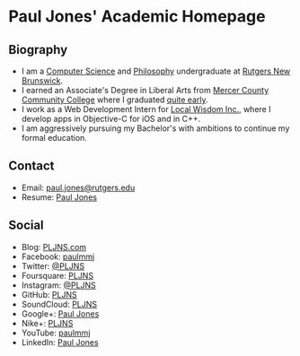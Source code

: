 Paul Jones' Academic Homepage
=============================

Biography
---------

-   I am a [Computer Science](http://cs.rutgers.edu) and
    [Philosophy](http://philosophy.rutgers.edu) undergraduate at
    [Rutgers New Brunswick](http://nb.rutgers.edu).
-   I earned an Associate's Degree in Liberal Arts from [Mercer County
    Community College](http://mccc.edu) where I graduated [quite
    early](http://www.mccc.edu/~humphrew/whatsnew/alumpauljones.htm).
-   I work as a Web Development Intern for 
    [Local Wisdom Inc.](http://www.localwisdom.com),
    where I develop apps in Objective-C for iOS and in C++.
-   I am aggressively pursuing my Bachelor's with ambitions to
    continue my formal education.

Contact
-------

-   Email:
    <a href="mailto:paul.jones@rutgers.edu">paul.jones@rutgers.edu</a>
-   Resume: [Paul Jones](./media/paul_jones_resume.pdf)

Social
------

-   Blog: [PLJNS.com](http://www.pljns.com)
-   Facebook: [paulmmj](https://www.facebook.com/paulmmj)
-   Twitter: [@PLJNS](https://twitter.com/PLJNS)
-   Foursquare: [PLJNS](https://foursquare.com/pljns)
-   Instagram: [@PLJNS](http://instagram.com/pljns)
-   GitHub: [PLJNS](https://github.com/PLJNS)
-   SoundCloud: [PLJNS](https://soundcloud.com/pljns)
-   Google+: [Paul Jones](https://plus.google.com/u/0/114499420749031467460/posts)
-   Nike+: [PLJNS](http://nikeplus.nike.com/plus/profile/PLJNS/)
-   YouTube: [paulmmj](http://www.youtube.com/paulmmj)
-   LinkedIn: [Paul Jones](http://lnkd.in/6mKzNf)